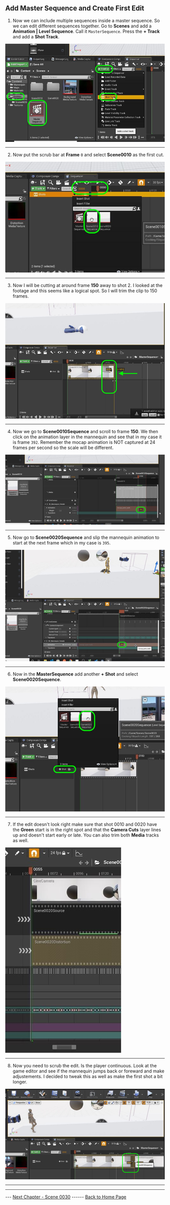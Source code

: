 ## Add Master Sequence and Create First Edit

1.  Now we can include multiple sequences inside a master sequence.  So we can edit different sequences together.  Go to **Scenes** and add a **Animation | Level Sequence**.  Call it `MasterSequence`.  Press the **+ Track** and add a **Shot Track**.

![create master sequence](../images/createMasterTrack.jpg)

***

2.  Now put the scrub bar at **Frame** `0` and select **Scene0010** as the first cut.

![add first cut to master sequence](../images/addFirstCut.jpg)

***

3.  Now I will be cutting at around frame **150** away to shot 2.  I looked at the footage and this seems like a logical spot.  So I will trim the clip to 150 frames.

![add first cut to master sequence](../images/150FramesLong.jpg)

***

4.  Now we go to **Scene0010Sequence** and scroll to frame **150**.  We then click on the animation layer in the mannequin and see that in my case it is frame `392`. Remember the mocap animation is NOT captured at 24 frames per second so the scale will be different.

![first cut at frame 392 in walking anitnation](../images/firstCut392.jpg)

***

5.  Now go to **Scene0020Sequence** and slip the mannequin animation to start at the next frame which in my case is `395`.

![adjust frame in scene 2](../images/moveScene2To395.jpg)

***

6.  Now in the **MasterSequence** add another **+ Shot** and select **Scene0020Sequence**.

![edit scene 2](../images/scene20Edit.jpg)

***

7. If the edit doesn't look right make sure that shot 0010 and 0020 have the **Green** start is in the right spot and that the **Camera Cuts** layer lines up and doesn't start early or late.  You can also trim both **Media** tracks as well.

![line up cuts](../images/lineUpCut.jpg)

***

8. Now you need to scrub the edit.  Is the player continuous.  Look at the game editor and see if the mannequin jumps back or foreward and make adjustements.  I decided to tweak this as well as make the first shot a bit longer.

![tweak edits](../images/tweakEdits.jpg)

***








***

--- [Next Chapter - Scene 0030](../shot_30/README.md) ------ [Back to Home Page](../README.md)